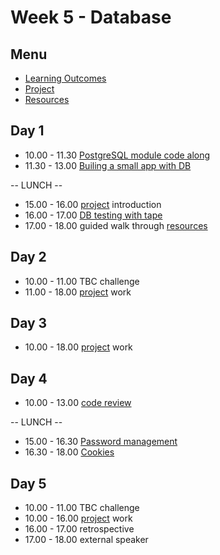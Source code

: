 # Week 5 - Database


## Menu
- [Learning Outcomes](learning-outcomes.md)
- [Project](project.md)
- [Resources](resources.md)


## Day 1

- 10.00 - 11.30 [PostgreSQL module code along](https://github.com/foundersandcoders/pg-walkthrough)
- 11.30 - 13.00 [Builing a small app with DB](https://github.com/foundersandcoders/pg-workshop)

-- LUNCH --

- 15.00 - 16.00 [project](project.md) introduction
- 16.00 - 17.00 [DB testing with tape](https://github.com/foundersandcoders/ws-database-testing/)
- 17.00 - 18.00 guided walk through [resources](resources.md)


## Day 2

- 10.00 - 11.00 TBC challenge
- 11.00 - 18.00 [project](project.md) work


## Day 3

- 10.00 - 18.00 [project](project.md) work


## Day 4

- 10.00 - 13.00 [code review](https://github.com/thoughtbot/guides/tree/master/code-review)

-- LUNCH --

- 15.00 - 16.30 [Password management](https://github.com/foundersandcoders/ws-password-management)
- 16.30 - 18.00 [Cookies](https://github.com/foundersandcoders/ws-cookiesf)


## Day 5

- 10.00 - 11.00 TBC challenge
- 10.00 - 16.00 [project](project.md) work
- 16.00 - 17.00 retrospective
- 17.00 - 18.00 external speaker
